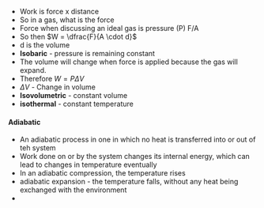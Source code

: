 - Work is force x distance
- So in a gas, what is the force
- Force when discussing an ideal gas is pressure (P) F/A
- So then $W = \dfrac{F}{A \cdot d}$
- d is the volume
- **Isobaric** - pressure is remaining constant
- The volume will change when force is applied because the gas will expand.
- Therefore $W = P\Delta V$ 
- $\Delta V$ - Change in volume
- **Isovolumetric** - constant volume
- **isothermal** - constant temperature
#### Adiabatic
- An adiabatic process in one in which no heat is transferred into or out of teh system
- Work done on or by the system changes its internal energy, which can lead to changes in temperature eventually
- In an adiabatic compression, the temperature rises
- adiabatic expansion - the temperature falls, without any heat being exchanged with the environment
- 